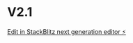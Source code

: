 # V2.1

[Edit in StackBlitz next generation editor ⚡️](https://stackblitz.com/~/github.com/aminethecode/V2.1)